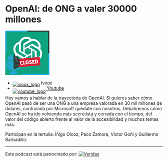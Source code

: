 # OpenAI: de ONG a valer 30000 millones

![](res/2024-07-16-08-22-53.png)

- [<img src="https://i0.wp.com/parqueeste.org/wp-content/uploads/2020/07/ivoox-icon.png?fit=256%2C256&ssl=1" alt="ivoox_logo" width="32" style="position: relative; top: 5px;"> Ivoox](https://go.ivoox.com/rf/111043384)
- [<img src="https://cdn.icon-icons.com/icons2/195/PNG/256/YouTube_23392.png" alt="youtube_logo" width="32" style="position: relative; top: 10px;"> Youtube](https://youtu.be/BTPcBuGJ04A?si=gB0O8alsDYlrq4I2)

Hoy vamos a hablar de la trayectoria de OpenAI. Si quieres saber cómo OpenAI pasó de ser una ONG a una empresa valorada en 30 mil millones de dolares, controlada por Microsoft quédate con nosotros. Debatiremos cómo OpenAI se ha ido volviendo más secretista y cerrada con el tiempo, del valor del código abierto frente al valor de la accesibilidad y muchos temas más.

Participan en la tertulia: Íñigo Olcoz, Paco Zamora, Victor Goñi y Guillermo Barbadillo.

---

Este podcast está patrocinado por:  [<img src="https://veridas.com/wp-content/uploads/2021/08/VERIDAS-logo-azul-coral-rgb-592x131-1.png.webp" alt="Veridas" width="64" style="position: relative; top: 0px;">](https://veridas.com/)
